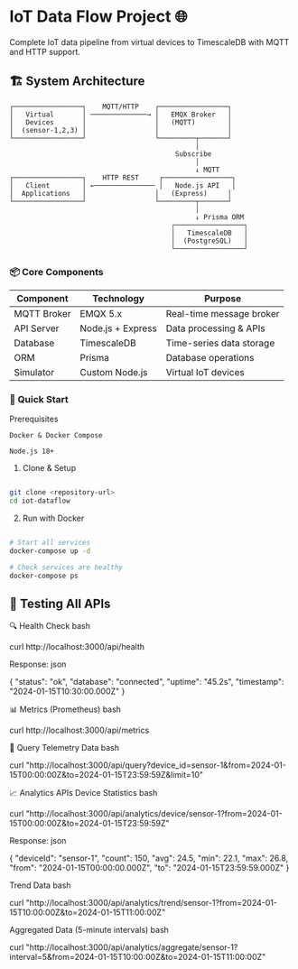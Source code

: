 # IoT Data Flow Project 🌐

Complete IoT data pipeline from virtual devices to TimescaleDB with MQTT and HTTP support.

## 🏗️ System Architecture

```ascii
┌─────────────────┐    MQTT/HTTP    ┌─────────────────┐
│   Virtual       │ ──────────────→ │   EMQX Broker   │
│   Devices       │                 │   (MQTT)        │
│  (sensor-1,2,3) │                 │                 │
└─────────────────┘                 └─────────┬───────┘
                                              │
                                         Subscribe
                                              │
                                              ↓ MQTT
┌─────────────────┐    HTTP REST     ┌─────────────────┐
│   Client        │ ←─────────────── │   Node.js API   │
│  Applications   │                 │   (Express)     │
└─────────────────┘                 └─────────┬───────┘
                                              │
                                              ↓ Prisma ORM
                                        ┌─────────────────┐
                                        │   TimescaleDB   │
                                        │  (PostgreSQL)   │
                                        └─────────────────┘
```
### 📦 Core Components

| Component | Technology | Purpose |
| --- | --- | --- |
| MQTT Broker | EMQX 5.x | Real-time message broker |
| API Server | Node.js + Express | Data processing & APIs |
| Database | TimescaleDB | Time-series data storage |
| ORM | Prisma | Database operations |
| Simulator | Custom Node.js | Virtual IoT devices |


### 🚀 Quick Start

Prerequisites

    Docker & Docker Compose

    Node.js 18+

1. Clone & Setup
```bash

git clone <repository-url>
cd iot-dataflow
```
2. Run with Docker
```bash

# Start all services
docker-compose up -d

# Check services are healthy
docker-compose ps
```
## 🧪 Testing All APIs
🔍 Health Check
bash

curl http://localhost:3000/api/health

Response:
json

{
  "status": "ok",
  "database": "connected",
  "uptime": "45.2s",
  "timestamp": "2024-01-15T10:30:00.000Z"
}

📊 Metrics (Prometheus)
bash

curl http://localhost:3000/api/metrics

🔎 Query Telemetry Data
bash

curl "http://localhost:3000/api/query?device_id=sensor-1&from=2024-01-15T00:00:00Z&to=2024-01-15T23:59:59Z&limit=10"

📈 Analytics APIs
Device Statistics
bash

curl "http://localhost:3000/api/analytics/device/sensor-1?from=2024-01-15T00:00:00Z&to=2024-01-15T23:59:59Z"

Response:
json

{
  "deviceId": "sensor-1",
  "count": 150,
  "avg": 24.5,
  "min": 22.1,
  "max": 26.8,
  "from": "2024-01-15T00:00:00.000Z",
  "to": "2024-01-15T23:59:59.000Z"
}

Trend Data
bash

curl "http://localhost:3000/api/analytics/trend/sensor-1?from=2024-01-15T10:00:00Z&to=2024-01-15T11:00:00Z"

Aggregated Data (5-minute intervals)
bash

curl "http://localhost:3000/api/analytics/aggregate/sensor-1?interval=5&from=2024-01-15T10:00:00Z&to=2024-01-15T11:00:00Z"











